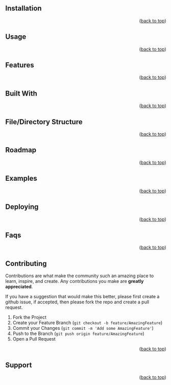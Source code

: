 <div id="top"></div>

<!-- SECTION TITLE START ---->

## Installation

<!-- SECTION TITLE END ----><!-- SECTION END ----><p align="right">(<a href="#top">back to top</a>)</p>

<!-- SECTION TITLE START ---->

## Usage

<!-- SECTION TITLE END ----><!-- SECTION END ----><p align="right">(<a href="#top">back to top</a>)</p>

<!-- SECTION TITLE START ---->

## Features

<!-- SECTION TITLE END ----><!-- SECTION END ----><p align="right">(<a href="#top">back to top</a>)</p>

<!-- SECTION TITLE START ---->

## Built With

<!-- SECTION TITLE END ----><!-- SECTION END ----><p align="right">(<a href="#top">back to top</a>)</p>

<!-- SECTION TITLE START ---->

## File/Directory Structure

<!-- SECTION TITLE END ----><!-- SECTION END ----><p align="right">(<a href="#top">back to top</a>)</p>

<!-- SECTION TITLE START ---->

## Roadmap

<!-- SECTION TITLE END ----><!-- SECTION END ----><p align="right">(<a href="#top">back to top</a>)</p>

<!-- SECTION TITLE START ---->

## Examples

<!-- SECTION TITLE END ----><!-- SECTION END ----><p align="right">(<a href="#top">back to top</a>)</p>

<!-- SECTION TITLE START ---->

## Deploying

<!-- SECTION TITLE END ----><!-- SECTION END ----><p align="right">(<a href="#top">back to top</a>)</p>

<!-- SECTION TITLE START ---->

## Faqs

<!-- SECTION TITLE END ----><!-- SECTION END ----><p align="right">(<a href="#top">back to top</a>)</p>

<!-- SECTION TITLE START ---->

## Contributing

<!-- SECTION TITLE END ---->
Contributions are what make the community such an amazing place to learn, inspire, and create. Any contributions you make are **greatly appreciated**.

If you have a suggestion that would make this better, please first create a github issue, if accepted, then please fork the repo and create a pull request.

1. Fork the Project
2. Create your Feature Branch (`git checkout -b feature/AmazingFeature`)
3. Commit your Changes (`git commit -m 'Add some AmazingFeature'`)
4. Push to the Branch (`git push origin feature/AmazingFeature`)
5. Open a Pull Request
<!-- SECTION END ----><p align="right">(<a href="#top">back to top</a>)</p>

<!-- SECTION TITLE START ---->

## Support

<!-- SECTION TITLE END ----><!-- SECTION END ----><p align="right">(<a href="#top">back to top</a>)</p>

